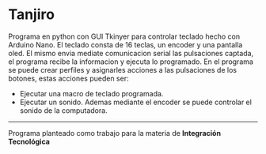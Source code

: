 
# Tanjiro

 Programa en python con GUI Tkinyer para controlar teclado hecho con Arduino Nano.
 El teclado consta de 16 teclas, un encoder y una pantalla oled. El mismo envia mediate comunicacion serial las pulsaciones captada, el programa recibe la informacion y ejecuta lo programado.
 En el programa se puede crear perfiles y asignarles acciones a las pulsaciones de los botones, estas acciones pueden ser:
 - Ejecutar una macro de teclado programada.
 - Ejecutar un sonido.
 Ademas mediante el encoder se puede controlar el sonido de la computadora.


---

Programa planteado como trabajo para la materia de **Integración Tecnológica**
